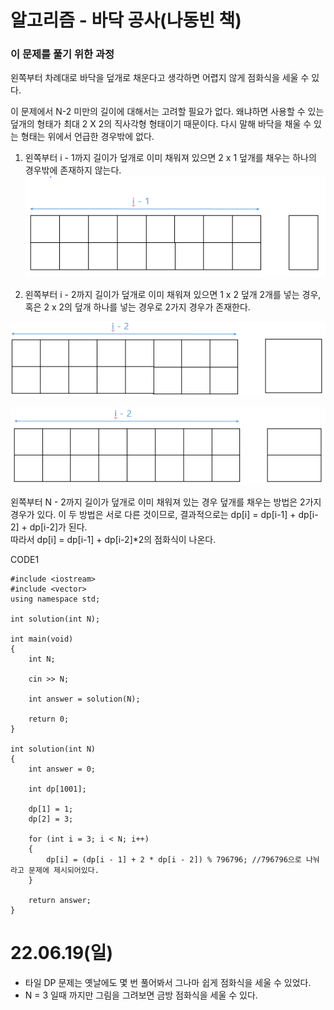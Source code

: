 #  알고리즘 - 바닥 공사(나동빈 책)

### 이 문제를 풀기 위한 과정

왼쪽부터 차례대로 바닥을 덮개로 채운다고 생각하면 어렵지 않게 점화식을 세울 수 있다.

이 문제에서 N-2 미만의 길이에 대해서는 고려할 필요가 없다. 왜냐하면 사용할 수 있는 덮개의 형태가 최대 2 X 2의 직사각형 형태이기 때문이다. 다시 말해 바닥을 채울 수 있는 형태는 위에서 언급한 경우밖에 없다.

1. 왼쪽부터 i - 1까지 길이가 덮개로 이미 채워져 있으면 2 x 1 덮개를 채우는 하나의 경우밖에 존재하지 않는다.  
![](https://github.com/gkgkfndudals/TIL/blob/master/Algorithm/img/img_20220622_FloorConstruction1.PNG)

2. 왼쪽부터 i - 2까지 길이가 덮개로 이미 채워져 있으면 1 x 2 덮개 2개를 넣는 경우, 혹은 2 x 2의 덮개 하나를 넣는 경우로 2가지 경우가 존재한다.  

![](https://github.com/gkgkfndudals/TIL/blob/master/Algorithm/img/img_20220622_FloorConstruction2.PNG) 

![](https://github.com/gkgkfndudals/TIL/blob/master/Algorithm/img/img_20220622_FloorConstruction3.PNG) 

왼쪽부터 N - 2까지 길이가 덮개로 이미 채워져 있는 경우 덮개를 채우는 방법은 2가지 경우가 있다. 이 두 방법은 서로 다른 것이므로, 결과적으로는 dp[i] = dp[i-1] + dp[i-2] + dp[i-2]가 된다.  
따라서 dp[i] = dp[i-1] + dp[i-2]*2의 점화식이 나온다.  

CODE1

    #include <iostream>
    #include <vector>
    using namespace std;

    int solution(int N);

    int main(void)
    {
        int N;

        cin >> N;

        int answer = solution(N);

        return 0;
    }

    int solution(int N)
    {
        int answer = 0;

        int dp[1001];

        dp[1] = 1;
        dp[2] = 3;

        for (int i = 3; i < N; i++)
        {
            dp[i] = (dp[i - 1] + 2 * dp[i - 2]) % 796796; //796796으로 나눠라고 문제에 제시되어있다.
        }

        return answer;
    }
    

# 22.06.19(일)
* 타일 DP 문제는 옛날에도 몇 번 풀어봐서 그나마 쉽게 점화식을 세울 수 있었다.
* N = 3 일때 까지만 그림을 그려보면 금방 점화식을 세울 수 있다.